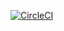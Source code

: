 [![CircleCI](https://circleci.com/gh/chilipot/TRACE-API/tree/master.svg?style=svg)](https://circleci.com/gh/chilipot/TRACE-API/tree/master)